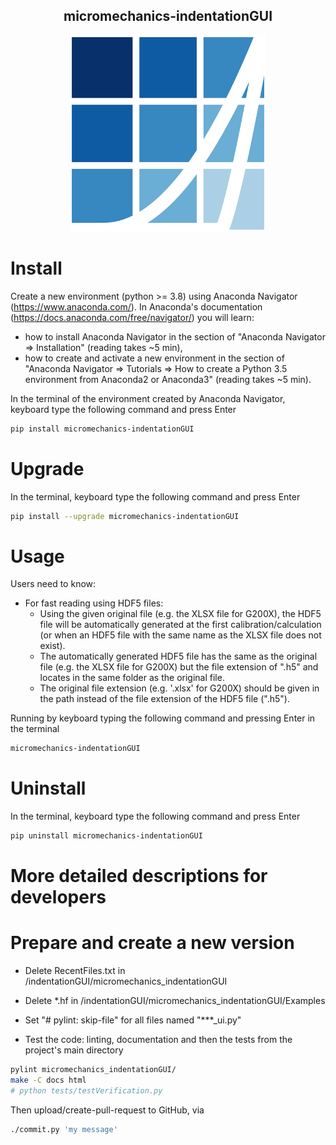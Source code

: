 <h2 align = "center">
micromechanics-indentationGUI
</h2>
<p align="center">
  <img
  src="https://raw.githubusercontent.com/micromechanics/indentationGUI/main/micromechanics_indentationGUI/logo.png" 
  width="314"
  title="micromechanics-indentationGUI" >
</p>

# Install
Create a new environment (python >= 3.8) using Anaconda Navigator (https://www.anaconda.com/). In Anaconda's documentation (https://docs.anaconda.com/free/navigator/) you will learn:
  - how to install Anaconda Navigator in the section of "Anaconda Navigator => Installation" (reading takes ~5 min), 
  - how to create and activate a new environment in the section of "Anaconda Navigator => Tutorials => How to create a Python 3.5 environment from Anaconda2 or Anaconda3" (reading takes ~5 min).

In the terminal of the environment created by Anaconda Navigator, keyboard type the following command and press Enter
``` bash
pip install micromechanics-indentationGUI
```
# Upgrade
In the terminal, keyboard type the following command and press Enter
``` bash
pip install --upgrade micromechanics-indentationGUI
```
# Usage
Users need to know:
- For fast reading using HDF5 files:
  - Using the given original file (e.g. the XLSX file for G200X), the HDF5 file will be automatically generated at the first calibration/calculation (or when an HDF5 file with the same name as the XLSX file does not exist).
  - The automatically generated HDF5 file has the same as the original file (e.g. the XLSX file for G200X) but the file extension of ".h5" and locates in the same folder as the original file.
  - The original file extension (e.g. '.xlsx' for G200X) should be given in the path instead of the file extension of the HDF5 file (".h5").

Running by keyboard typing the following command and pressing Enter in the terminal
``` bash
micromechanics-indentationGUI
``` 
# Uninstall
In the terminal, keyboard type the following command and press Enter
``` bash
pip uninstall micromechanics-indentationGUI
```

# More detailed descriptions for developers

# Prepare and create a new version
- Delete RecentFiles.txt in /indentationGUI/micromechanics_indentationGUI

- Delete *.hf in /indentationGUI/micromechanics_indentationGUI/Examples

- Set "# pylint: skip-file" for all files named "***_ui.py"

- Test the code: linting, documentation and then the tests from the project's main directory
``` bash
pylint micromechanics_indentationGUI/
make -C docs html
# python tests/testVerification.py
```

Then upload/create-pull-request to GitHub, via
``` bash
./commit.py 'my message'
```
